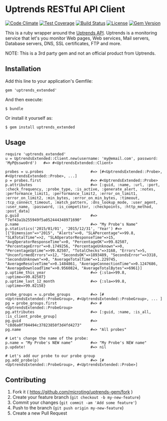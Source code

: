 # Uptrends RESTful API Client

[![Code Climate](https://codeclimate.com/github/microting/uptrends-gem/badges/gpa.svg)](https://codeclimate.com/github/microting/uptrends-gem) [![Test Coverage](https://codeclimate.com/github/microting/uptrends-gem/badges/coverage.svg)](https://codeclimate.com/github/microting/uptrends-gem/coverage) [![Build Status](https://travis-ci.org/microting/uptrends-gem.svg)](https://travis-ci.org/microting/uptrends-gem) [![License](http://img.shields.io/badge/license-MIT-brightgreen.svg?style=flat-square)](https://github.com/microting/uptrends-gem/blob/master/LICENSE.txt) [![Gem Version](https://badge.fury.io/rb/uptrends_extended.svg)](http://badge.fury.io/rb/uptrends_extended)

This is a ruby wrapper around the [Uptrends API][2]. Uptrends is a monitoring service that let's you monitor Web pages, Web services, Mail servers, Database servers, DNS, SSL certificates, FTP and more.

NOTE: This is a 3rd party gem and not an official product from Uptrends.

## Installation

Add this line to your application's Gemfile:

    gem 'uptrends_extended'

And then execute:

    $ bundle

Or install it yourself as:

    $ gem install uptrends_extended

## Usage

    require 'uptrends_extended'
    u = UptrendsExtended::Client.new(username: 'my@email.com', password: 'MyP@sswo0rd')   #=> #<UptrendsExtended::Client>

    probes = u.probes                     #=> [#<UptrendsExtended::Probe>, #<UptrendsExtended::Probe>, ...]
    p = probes.first                      #=> #<UptrendsExtended::Probe>
    p.attributes                          #=> [:guid, :name, :url, :port, :check_frequency, :probe_type, :is_active, :generate_alert, :notes, :performance_limit1, :performance_limit2, :error_on_limit1, :error_on_limit2, :min_bytes, :error_on_min_bytes, :timeout, :tcp_connect_timeout, :match_pattern, :dns_lookup_mode, :user_agent, :user_name, :password, :is_competitor, :checkpoints, :http_method, :post_data]
    p.guid                                #=> "7ef43a1b255949f5a052444348971690"
    p.name                                #=> "My Probe's Name"
    p.statistics('2015/01/01', '2015/12/31', 'Year') #=> [{"Dimension"=>"2015", "Alerts"=>0, "SLAPercentage"=>99.8, "SLATotalTime"=>2, "SLAOperatorResponseTime"=>15, "AvgOperatorResponseTime"=>0, "PercentageOK"=>99.82507, "PercentageError"=>0.1749256, "PercentageUnknown"=>0, "PercentageUptime"=>99.82507, "TotalChecks"=>3168, "Errors"=>5, "UnconfirmedErrors"=>12, "SecondsOK"=>1893489, "SecondsError"=>3318, "SecondsUnknown"=>0, "AverageTotalTime"=>1.229745, "AverageResolveTime"=>0.1484861, "AverageConnectionTime"=>0.1247686, "AverageDownloadTime"=>0.9560824, "AverageTotalBytes"=>6961}]
    p.uptime_this_year                    #=> {:sla=>99.8, :uptime=>99.82507}
    p.uptime_last_12_month                #=> {:sla=>99.8, :uptime=>99.82158}

    probe_groups = u.probe_groups         #=> [#<UptrendsExtended::ProbeGroup>, #<UptrendsExtended::ProbeGroup>, ... ]
    pg = probe_groups.first               #=> #<UptrendsExtended::ProbeGroup>
    pg.attributes                         #=> [:guid, :name, :is_all, :is_client_probe_group]
    pg.guid                               #=> "c8d6a0f704494c37823850f3d4fd4273"
    pg.name                               #=> "All probes"

    # Let's change the name of the probe:
    p.name = "My Probe's NEW name"        #=> "My Probe's NEW name"
    p.update!                             #=> nil

    # Let's add our probe to our probe group
    pg.add_probe(p)                       #=> [#<UptrendsExtended::ProbeGroup>, #<UptrendsExtended::Probe>]

## Contributing

1. Fork it ( https://github.com/microting/uptrends-gem/fork )
2. Create your feature branch (`git checkout -b my-new-feature`)
3. Commit your changes (`git commit -am 'Add some feature'`)
4. Push to the branch (`git push origin my-new-feature`)
5. Create a new Pull Request


[1]: https://uptrends.com/
[2]: http://www.uptrends.com/en/support/api
